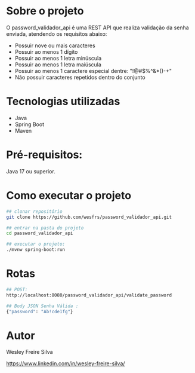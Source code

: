 # Sobre o projeto
O password_validador_api é uma REST API que realiza validação da senha enviada, atendendo os requisitos abaixo:

- Possuir nove ou mais caracteres
- Possuir ao menos 1 dígito
- Possuir ao menos 1 letra minúscula
- Possuir ao menos 1 letra maiúscula
- Possuir ao menos 1 caractere especial dentre: "!@#$%^&*()-+"
- Não possuir caracteres repetidos dentro do conjunto


# Tecnologias utilizadas
- Java
- Spring Boot
- Maven

# Pré-requisitos:
Java 17 ou superior.

# Como executar o projeto
```bash
## clonar repositório
git clone https://github.com/wesfrs/password_validador_api.git

## entrar na pasta do projeto
cd password_validador_api

## executar o projeto:
./mvnw spring-boot:run
```

# Rotas
```bash
## POST:
http://localhost:8080/password_validador_api/validate_password

## Body JSON Senha Válida :
{"password": "Ab!cde1fg"}
````
# Autor
Wesley Freire Silva

https://www.linkedin.com/in/wesley-freire-silva/

